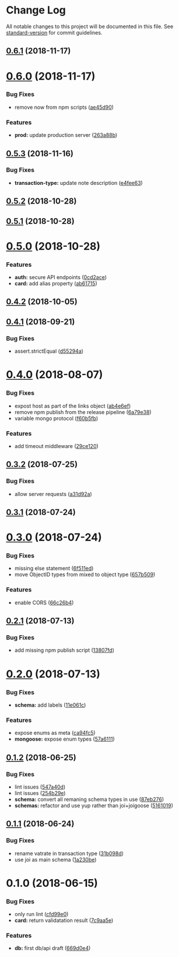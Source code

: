 # Change Log

All notable changes to this project will be documented in this file. See [standard-version](https://github.com/conventional-changelog/standard-version) for commit guidelines.

<a name="0.6.1"></a>
## [0.6.1](https://github.com/red-threads/open-budget-api/compare/v0.6.0...v0.6.1) (2018-11-17)



<a name="0.6.0"></a>
# [0.6.0](https://github.com/red-threads/open-budget-api/compare/v0.5.3...v0.6.0) (2018-11-17)


### Bug Fixes

* remove now from npm scripts ([ae45d90](https://github.com/red-threads/open-budget-api/commit/ae45d90))


### Features

* **prod:** update production server ([263a88b](https://github.com/red-threads/open-budget-api/commit/263a88b))



<a name="0.5.3"></a>
## [0.5.3](https://github.com/red-threads/open-budget-api/compare/v0.5.2...v0.5.3) (2018-11-16)


### Bug Fixes

* **transaction-type:** update note description ([e4fee63](https://github.com/red-threads/open-budget-api/commit/e4fee63))



<a name="0.5.2"></a>
## [0.5.2](https://github.com/red-threads/open-budget-api/compare/v0.5.1...v0.5.2) (2018-10-28)



<a name="0.5.1"></a>
## [0.5.1](https://github.com/red-threads/open-budget-api/compare/v0.5.0...v0.5.1) (2018-10-28)



<a name="0.5.0"></a>
# [0.5.0](https://github.com/red-threads/open-budget-api/compare/v0.4.2...v0.5.0) (2018-10-28)


### Features

* **auth:** secure API endpoints ([0cd2ace](https://github.com/red-threads/open-budget-api/commit/0cd2ace))
* **card:** add alias property ([ab61715](https://github.com/red-threads/open-budget-api/commit/ab61715))



<a name="0.4.2"></a>
## [0.4.2](https://github.com/red-threads/open-budget-api/compare/v0.4.1...v0.4.2) (2018-10-05)



<a name="0.4.1"></a>
## [0.4.1](https://github.com/red-threads/open-budget-api/compare/v0.4.0...v0.4.1) (2018-09-21)


### Bug Fixes

* assert.strictEqual ([d55294a](https://github.com/red-threads/open-budget-api/commit/d55294a))



<a name="0.4.0"></a>
# [0.4.0](https://github.com/red-threads/open-budget-api/compare/v0.3.2...v0.4.0) (2018-08-07)


### Bug Fixes

* expost host as part of the links object ([ab4e6ef](https://github.com/red-threads/open-budget-api/commit/ab4e6ef))
* remove npm publish from the release pipeline ([6a79e38](https://github.com/red-threads/open-budget-api/commit/6a79e38))
* variable mongo protocol ([f60b5fb](https://github.com/red-threads/open-budget-api/commit/f60b5fb))


### Features

* add timeout middleware ([29ce120](https://github.com/red-threads/open-budget-api/commit/29ce120))



<a name="0.3.2"></a>
## [0.3.2](https://github.com/red-threads/open-budget-api/compare/v0.3.1...v0.3.2) (2018-07-25)


### Bug Fixes

* allow server requests ([a31d92a](https://github.com/red-threads/open-budget-api/commit/a31d92a))



<a name="0.3.1"></a>
## [0.3.1](https://github.com/red-threads/open-budget-api/compare/v0.3.0...v0.3.1) (2018-07-24)



<a name="0.3.0"></a>
# [0.3.0](https://github.com/red-threads/open-budget-api/compare/v0.2.1...v0.3.0) (2018-07-24)


### Bug Fixes

* missing else statement ([6f511ed](https://github.com/red-threads/open-budget-api/commit/6f511ed))
* move ObjectID types from mixed to object type ([657b509](https://github.com/red-threads/open-budget-api/commit/657b509))


### Features

* enable CORS ([66c26b4](https://github.com/red-threads/open-budget-api/commit/66c26b4))



<a name="0.2.1"></a>
## [0.2.1](https://github.com/red-threads/open-budget-api/compare/v0.2.0...v0.2.1) (2018-07-13)


### Bug Fixes

* add missing npm publish script ([13807fd](https://github.com/red-threads/open-budget-api/commit/13807fd))



<a name="0.2.0"></a>
# [0.2.0](https://github.com/red-threads/open-budget-api/compare/v0.1.2...v0.2.0) (2018-07-13)


### Bug Fixes

* **schema:** add labels ([11e061c](https://github.com/red-threads/open-budget-api/commit/11e061c))


### Features

* expose enums as meta ([ca94fc5](https://github.com/red-threads/open-budget-api/commit/ca94fc5))
* **mongoose:** expose enum types ([57a6111](https://github.com/red-threads/open-budget-api/commit/57a6111))



<a name="0.1.2"></a>
## [0.1.2](https://github.com/red-threads/open-budget-api/compare/v0.1.1...v0.1.2) (2018-06-25)


### Bug Fixes

* lint issues ([547a40d](https://github.com/red-threads/open-budget-api/commit/547a40d))
* lint issues ([254b29e](https://github.com/red-threads/open-budget-api/commit/254b29e))
* **schema:** convert all remaning schema types in use ([87eb276](https://github.com/red-threads/open-budget-api/commit/87eb276))
* **schemas:** refactor and use yup rather than joi+joigoose ([5161019](https://github.com/red-threads/open-budget-api/commit/5161019))



<a name="0.1.1"></a>
## [0.1.1](https://github.com/red-threads/open-budget-api/compare/v0.1.0...v0.1.1) (2018-06-24)


### Bug Fixes

* rename vatrate in transaction type ([31b098d](https://github.com/red-threads/open-budget-api/commit/31b098d))
* use joi as main schema ([1a230be](https://github.com/red-threads/open-budget-api/commit/1a230be))



<a name="0.1.0"></a>
# 0.1.0 (2018-06-15)


### Bug Fixes

* only run lint ([cfd99e0](https://github.com/red-threads/open-budget-api/commit/cfd99e0))
* **card:** return validatation result ([7c9aa5e](https://github.com/red-threads/open-budget-api/commit/7c9aa5e))


### Features

* **db:** first db/api draft ([669d0e4](https://github.com/red-threads/open-budget-api/commit/669d0e4))
